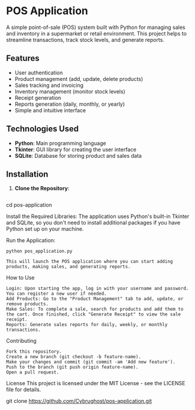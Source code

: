 # POS Application

A simple point-of-sale (POS) system built with Python for managing sales and inventory in a supermarket or retail environment. This project helps to streamline transactions, track stock levels, and generate reports.

## Features
- User authentication
- Product management (add, update, delete products)
- Sales tracking and invoicing
- Inventory management (monitor stock levels)
- Receipt generation
- Reports generation (daily, monthly, or yearly)
- Simple and intuitive interface

## Technologies Used
- **Python**: Main programming language
- **Tkinter**: GUI library for creating the user interface
- **SQLite**: Database for storing product and sales data

## Installation

1. **Clone the Repository**:
   ```bashNavigate to the Project Directory:

cd pos-application

Install the Required Libraries: The application uses Python's built-in Tkinter and SQLite, so you don't need to install additional packages if you have Python set up on your machine.

Run the Application:

    python pos_application.py

    This will launch the POS application where you can start adding products, making sales, and generating reports.

How to Use

    Login: Upon starting the app, log in with your username and password. You can register a new user if needed.
    Add Products: Go to the "Product Management" tab to add, update, or remove products.
    Make Sales: To complete a sale, search for products and add them to the cart. Once finished, click "Generate Receipt" to view the sale receipt.
    Reports: Generate sales reports for daily, weekly, or monthly transactions.

Contributing

    Fork this repository.
    Create a new branch (git checkout -b feature-name).
    Make your changes and commit (git commit -am 'Add new feature').
    Push to the branch (git push origin feature-name).
    Open a pull request.

License
This project is licensed under the MIT License - see the LICENSE file for details.


   git clone https://github.com/Cybrughost/pos-application.git
